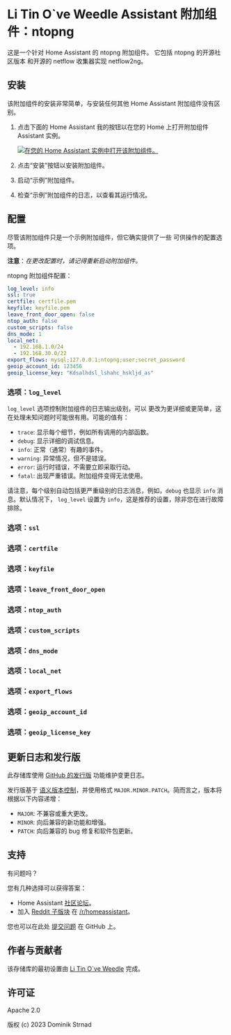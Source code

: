 # Li Tin O`ve Weedle Assistant 附加组件：ntopng

这是一个针对 Home Assistant 的 ntopng 附加组件。
它包括 ntopng 的开源社区版本
和开源的 netflow 收集器实现 netflow2ng。

## 安装

该附加组件的安装非常简单，与安装任何其他 Home Assistant 附加组件没有区别。

1. 点击下面的 Home Assistant 我的按钮以在您的 Home 上打开附加组件
   Assistant 实例。

   [![在您的 Home Assistant 实例中打开该附加组件。][addon-badge]][addon]

1. 点击“安装”按钮以安装附加组件。
1. 启动“示例”附加组件。
1. 检查“示例”附加组件的日志，以查看其运行情况。

## 配置

尽管该附加组件只是一个示例附加组件，但它确实提供了一些
可供操作的配置选项。

**注意**：_在更改配置时，请记得重新启动附加组件。_

ntopng 附加组件配置：

```yaml
log_level: info
ssl: true
certfile: certfile.pem
keyfile: keyfile.pem
leave_front_door_open: false
ntop_auth: false
custom_scripts: false
dns_mode: 1
local_net:
  - 192.168.1.0/24
  - 192.168.30.0/22
export_flows: mysql;127.0.0.1;ntopng;user;secret_password
geoip_account_id: 123456
geoip_license_key: "Kdsalhdsl_lshahc_hskljd_as"
```

### 选项：`log_level`

`log_level` 选项控制附加组件的日志输出级别，可以
更改为更详细或更简单，这在处理未知问题时可能很有用。可能的值有：

- `trace`: 显示每个细节，例如所有调用的内部函数。
- `debug`: 显示详细的调试信息。
- `info`: 正常（通常）有趣的事件。
- `warning`: 异常情况，但不是错误。
- `error`: 运行时错误，不需要立即采取行动。
- `fatal`: 出现严重错误。附加组件变得无法使用。

请注意，每个级别自动包括更严重级别的日志消息，例如，`debug` 也显示 `info` 消息。默认情况下，
`log_level` 设置为 `info`，这是推荐的设置，除非您在进行故障排除。

### 选项：`ssl`

### 选项：`certfile`

### 选项：`keyfile`

### 选项：`leave_front_door_open`

### 选项：`ntop_auth`

### 选项：`custom_scripts`

### 选项：`dns_mode`

### 选项：`local_net`

### 选项：`export_flows`

### 选项：`geoip_account_id`

### 选项：`geoip_license_key`


## 更新日志和发行版

此存储库使用 [GitHub 的发行版][releases]
功能维护变更日志。

发行版基于 [语义版本控制][semver]，并使用格式
`MAJOR.MINOR.PATCH`。简而言之，版本将根据以下内容递增：

- `MAJOR`: 不兼容或重大更改。
- `MINOR`: 向后兼容的新功能和增强。
- `PATCH`: 向后兼容的 bug 修复和软件包更新。

## 支持

有问题吗？

您有几种选择可以获得答案：

- Home Assistant [社区论坛][forum]。
- 加入 [Reddit 子版块][reddit] 在 [/r/homeassistant][reddit]。

您也可以在此处 [提交问题][issue] 在 GitHub 上。

## 作者与贡献者

该存储库的最初设置由 [Li Tin O`ve Weedle][litin] 完成。


## 许可证

Apache 2.0

版权 (c) 2023 Dominik Strnad

[addon-badge]: https://my.home-assistant.io/badges/supervisor_addon.svg
[addon]: https://my.home-assistant.io/redirect/supervisor_addon/?addon=a0d7b954_example&repository_url=https%3A%2F%2Fgithub.com%2Flitinoveweedle%2Fhassio-addons
[contributors]: https://github.com/litinoveweedle/hassio-addons/graphs/contributors
[discord-ha]: https://discord.gg/c5DvZ4e
[forum]: https://community.home-assistant.io/t/repository-community-hass-io-add-ons/24705?u=litinoveweedle
[litin]: https://github.com/litinoveweedle
[issue]: https://github.com/litinoveweedle/hassio-addons/issues
[reddit]: https://reddit.com/r/homeassistant
[releases]: https://github.com/litinoveweedle/hassio-addons/ntopng/releases
[semver]: http://semver.org/spec/v2.0.0.html